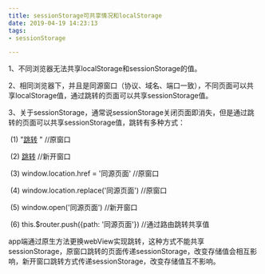 ```yaml
---
title: sessionStorage可共享情况和localStorage
date: 2019-04-19 14:23:13
tags:
- sessionStorage

---
```


1、不同浏览器无法共享localStorage和sessionStorage的值。

2、相同浏览器下，并且是同源窗口（协议、域名、端口一致），不同页面可以共享localStorage值，通过跳转的页面可以共享sessionStorage值。

3、关于sessionStorage，通常说sessionStorage关闭页面即消失，但是通过跳转的页面可以共享sessionStorage值，跳转有多种方式：

​    (1)  "<a href="同源页面" target="_self">跳转</a> "  //原窗口

​    (2) <a href="同源页面" target="_blank">跳转</a>  //新开窗口

​    (3) window.location.href = '同源页面'      //原窗口

​    (4) window.location.replace('同源页面')   //原窗口

​    (5) window.open('同源页面')       //新开窗口

​    (6) this.$router.push({path: '同源页面'})   //通过路由跳转共享值

app端通过原生方法更换webView实现跳转，这种方式不能共享sessionStorage，原窗口跳转的页面传递sessionStorage，改变存储值会相互影响，新开窗口跳转方式传递sessionStorage，改变存储值互不影响。